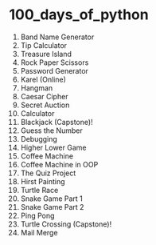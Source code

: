 # 100_days_of_python

1. Band Name Generator
2. Tip Calculator
3. Treasure Island
4. Rock Paper Scissors
5. Password Generator
6. Karel (Online)
7. Hangman
8. Caesar Cipher
9. Secret Auction
10. Calculator
11. Blackjack (Capstone)!
12. Guess the Number
13. Debugging
14. Higher Lower Game
15. Coffee Machine
16. Coffee Machine in OOP
17. The Quiz Project
18. Hirst Painting
19. Turtle Race
20. Snake Game Part 1
21. Snake Game Part 2
22. Ping Pong
23. Turtle Crossing (Capstone)!
24. Mail Merge
